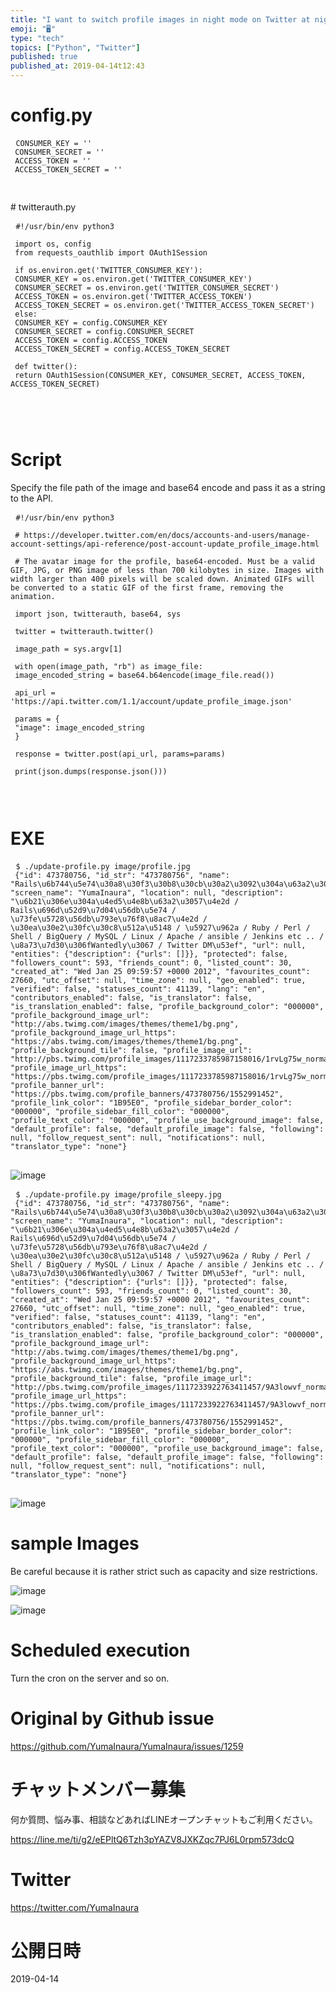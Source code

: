 ```yaml
---
title: "I want to switch profile images in night mode on Twitter at night. (#P"
emoji: "🖥"
type: "tech"
topics: ["Python", "Twitter"]
published: true
published_at: 2019-04-14t12:43
---
```


<h1> config.py </h1>

<pre> <code>CONSUMER_KEY = &#39;&#39; 
 CONSUMER_SECRET = &#39;&#39; 
 ACCESS_TOKEN = &#39;&#39; 
 ACCESS_TOKEN_SECRET = &#39;&#39; 
 
</code> </pre>

<p> # twitterauth.py </p>

<pre> <code class="py">#!/usr/bin/env python3 
 
 import os, config 
 from requests_oauthlib import OAuth1Session 
 
 if os.environ.get(&#39;TWITTER_CONSUMER_KEY&#39;): 
 CONSUMER_KEY = os.environ.get(&#39;TWITTER_CONSUMER_KEY&#39;) 
 CONSUMER_SECRET = os.environ.get(&#39;TWITTER_CONSUMER_SECRET&#39;) 
 ACCESS_TOKEN = os.environ.get(&#39;TWITTER_ACCESS_TOKEN&#39;) 
 ACCESS_TOKEN_SECRET = os.environ.get(&#39;TWITTER_ACCESS_TOKEN_SECRET&#39;) 
 else: 
 CONSUMER_KEY = config.CONSUMER_KEY 
 CONSUMER_SECRET = config.CONSUMER_SECRET 
 ACCESS_TOKEN = config.ACCESS_TOKEN 
 ACCESS_TOKEN_SECRET = config.ACCESS_TOKEN_SECRET 
 
 def twitter(): 
 return OAuth1Session(CONSUMER_KEY, CONSUMER_SECRET, ACCESS_TOKEN, ACCESS_TOKEN_SECRET) 
 
 
 
</code> </pre>

<h1> Script </h1>

<p> Specify the file path of the image and base64 encode and pass it as a string to the API. </p>

<pre> <code class="py">#!/usr/bin/env python3 
 
 # https://developer.twitter.com/en/docs/accounts-and-users/manage-account-settings/api-reference/post-account-update_profile_image.html 
 
 # The avatar image for the profile, base64-encoded. Must be a valid GIF, JPG, or PNG image of less than 700 kilobytes in size. Images with width larger than 400 pixels will be scaled down. Animated GIFs will be converted to a static GIF of the first frame, removing the animation. 
 
 import json, twitterauth, base64, sys 
 
 twitter = twitterauth.twitter() 
 
 image_path = sys.argv[1] 
 
 with open(image_path, &quot;rb&quot;) as image_file: 
 image_encoded_string = base64.b64encode(image_file.read()) 
 
 api_url = &#39;https://api.twitter.com/1.1/account/update_profile_image.json&#39; 
 
 params = { 
 &quot;image&quot;: image_encoded_string 
 } 
 
 response = twitter.post(api_url, params=params) 
 
 print(json.dumps(response.json())) 
 
 
</code> </pre>

<h1> EXE </h1>

<pre> <code>$ ./update-profile.py image/profile.jpg 
 {&quot;id&quot;: 473780756, &quot;id_str&quot;: &quot;473780756&quot;, &quot;name&quot;: &quot;Rails\u6b744\u5e74\u30a8\u30f3\u30b8\u30cb\u30a2\u3092\u304a\u63a2\u3057\u306e\u65b9\u306f\u3053\u3061\u3089\u307e\u3067@\u7a32\u6d66\u60a0\u99ac&quot;, &quot;screen_name&quot;: &quot;YumaInaura&quot;, &quot;location&quot;: null, &quot;description&quot;: &quot;\u6b21\u306e\u304a\u4ed5\u4e8b\u63a2\u3057\u4e2d / Rails\u696d\u52d9\u7d04\u56db\u5e74 / \u73fe\u5728\u56db\u793e\u76f8\u8ac7\u4e2d / \u30ea\u30e2\u30fc\u30c8\u512a\u5148 / \u5927\u962a / Ruby / Perl / Shell / BigQuery / MySQL / Linux / Apache / ansible / Jenkins etc .. / \u8a73\u7d30\u306fWantedly\u3067 / Twitter DM\u53ef&quot;, &quot;url&quot;: null, &quot;entities&quot;: {&quot;description&quot;: {&quot;urls&quot;: []}}, &quot;protected&quot;: false, &quot;followers_count&quot;: 593, &quot;friends_count&quot;: 0, &quot;listed_count&quot;: 30, &quot;created_at&quot;: &quot;Wed Jan 25 09:59:57 +0000 2012&quot;, &quot;favourites_count&quot;: 27660, &quot;utc_offset&quot;: null, &quot;time_zone&quot;: null, &quot;geo_enabled&quot;: true, &quot;verified&quot;: false, &quot;statuses_count&quot;: 41139, &quot;lang&quot;: &quot;en&quot;, &quot;contributors_enabled&quot;: false, &quot;is_translator&quot;: false, &quot;is_translation_enabled&quot;: false, &quot;profile_background_color&quot;: &quot;000000&quot;, &quot;profile_background_image_url&quot;: &quot;http://abs.twimg.com/images/themes/theme1/bg.png&quot;, &quot;profile_background_image_url_https&quot;: &quot;https://abs.twimg.com/images/themes/theme1/bg.png&quot;, &quot;profile_background_tile&quot;: false, &quot;profile_image_url&quot;: &quot;http://pbs.twimg.com/profile_images/1117233785987158016/1rvLg75w_normal.jpg&quot;, &quot;profile_image_url_https&quot;: &quot;https://pbs.twimg.com/profile_images/1117233785987158016/1rvLg75w_normal.jpg&quot;, &quot;profile_banner_url&quot;: &quot;https://pbs.twimg.com/profile_banners/473780756/1552991452&quot;, &quot;profile_link_color&quot;: &quot;1B95E0&quot;, &quot;profile_sidebar_border_color&quot;: &quot;000000&quot;, &quot;profile_sidebar_fill_color&quot;: &quot;000000&quot;, &quot;profile_text_color&quot;: &quot;000000&quot;, &quot;profile_use_background_image&quot;: false, &quot;default_profile&quot;: false, &quot;default_profile_image&quot;: false, &quot;following&quot;: null, &quot;follow_request_sent&quot;: null, &quot;notifications&quot;: null, &quot;translator_type&quot;: &quot;none&quot;} 
</code> </pre>

<p><img src="https://user-images.githubusercontent.com/13635059/56087018-a7d2d780-5e9d-11e9-9888-3459659025ed.png" alt="image"></p>

<pre> <code>$ ./update-profile.py image/profile_sleepy.jpg 
 {&quot;id&quot;: 473780756, &quot;id_str&quot;: &quot;473780756&quot;, &quot;name&quot;: &quot;Rails\u6b744\u5e74\u30a8\u30f3\u30b8\u30cb\u30a2\u3092\u304a\u63a2\u3057\u306e\u65b9\u306f\u3053\u3061\u3089\u307e\u3067@\u7a32\u6d66\u60a0\u99ac&quot;, &quot;screen_name&quot;: &quot;YumaInaura&quot;, &quot;location&quot;: null, &quot;description&quot;: &quot;\u6b21\u306e\u304a\u4ed5\u4e8b\u63a2\u3057\u4e2d / Rails\u696d\u52d9\u7d04\u56db\u5e74 / \u73fe\u5728\u56db\u793e\u76f8\u8ac7\u4e2d / \u30ea\u30e2\u30fc\u30c8\u512a\u5148 / \u5927\u962a / Ruby / Perl / Shell / BigQuery / MySQL / Linux / Apache / ansible / Jenkins etc .. / \u8a73\u7d30\u306fWantedly\u3067 / Twitter DM\u53ef&quot;, &quot;url&quot;: null, &quot;entities&quot;: {&quot;description&quot;: {&quot;urls&quot;: []}}, &quot;protected&quot;: false, &quot;followers_count&quot;: 593, &quot;friends_count&quot;: 0, &quot;listed_count&quot;: 30, &quot;created_at&quot;: &quot;Wed Jan 25 09:59:57 +0000 2012&quot;, &quot;favourites_count&quot;: 27660, &quot;utc_offset&quot;: null, &quot;time_zone&quot;: null, &quot;geo_enabled&quot;: true, &quot;verified&quot;: false, &quot;statuses_count&quot;: 41139, &quot;lang&quot;: &quot;en&quot;, &quot;contributors_enabled&quot;: false, &quot;is_translator&quot;: false, &quot;is_translation_enabled&quot;: false, &quot;profile_background_color&quot;: &quot;000000&quot;, &quot;profile_background_image_url&quot;: &quot;http://abs.twimg.com/images/themes/theme1/bg.png&quot;, &quot;profile_background_image_url_https&quot;: &quot;https://abs.twimg.com/images/themes/theme1/bg.png&quot;, &quot;profile_background_tile&quot;: false, &quot;profile_image_url&quot;: &quot;http://pbs.twimg.com/profile_images/1117233922763411457/9A3lowvf_normal.jpg&quot;, &quot;profile_image_url_https&quot;: &quot;https://pbs.twimg.com/profile_images/1117233922763411457/9A3lowvf_normal.jpg&quot;, &quot;profile_banner_url&quot;: &quot;https://pbs.twimg.com/profile_banners/473780756/1552991452&quot;, &quot;profile_link_color&quot;: &quot;1B95E0&quot;, &quot;profile_sidebar_border_color&quot;: &quot;000000&quot;, &quot;profile_sidebar_fill_color&quot;: &quot;000000&quot;, &quot;profile_text_color&quot;: &quot;000000&quot;, &quot;profile_use_background_image&quot;: false, &quot;default_profile&quot;: false, &quot;default_profile_image&quot;: false, &quot;following&quot;: null, &quot;follow_request_sent&quot;: null, &quot;notifications&quot;: null, &quot;translator_type&quot;: &quot;none&quot;} 
</code> </pre>

<p><img src="https://user-images.githubusercontent.com/13635059/56087024-bae5a780-5e9d-11e9-9a37-6149a8aa6174.png" alt="image"></p>

<h1> sample Images </h1>

<p> Be careful because it is rather strict such as capacity and size restrictions. </p>

<p><img src="https://user-images.githubusercontent.com/13635059/56087008-8a057280-5e9d-11e9-94c0-6dd5c35a2c75.png" alt="image"></p>

<p><img src="https://user-images.githubusercontent.com/13635059/56087028-d781df80-5e9d-11e9-9cf3-0b1488c94d01.png" alt="image"></p>

<h1> Scheduled execution </h1>

<p> Turn the cron on the server and so on. </p>


# Original by Github issue

https://github.com/YumaInaura/YumaInaura/issues/1259








<!-- Update From Qiita API -->

# チャットメンバー募集


何か質問、悩み事、相談などあればLINEオープンチャットもご利用ください。

https://line.me/ti/g2/eEPltQ6Tzh3pYAZV8JXKZqc7PJ6L0rpm573dcQ





# Twitter


https://twitter.com/YumaInaura


<!-- Update From Qiita API -->



# 公開日時

2019-04-14
